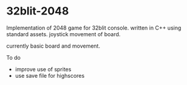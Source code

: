 # 32blit-2048

Implementation of 2048 game for 32blit console.
written in C++ using standard assets.
joystick movement of board.

currently basic board and movement.

To do
* improve use of sprites
* use save file for highscores

